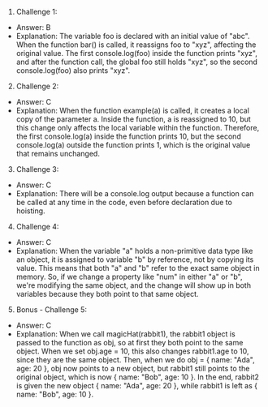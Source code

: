 1. Challenge 1:

- Answer: B
- Explanation: The variable foo is declared with an initial value of "abc". When the function bar() is called, it reassigns foo to "xyz", affecting the original value. The first console.log(foo) inside the function prints "xyz", and after the function call, the global foo still holds "xyz", so the second console.log(foo) also prints "xyz".

2. Challenge 2:

- Answer: C
- Explanation: When the function example(a) is called, it creates a local copy of the parameter a. Inside the function, a is reassigned to 10, but this change only affects the local variable within the function. Therefore, the first console.log(a) inside the function prints 10, but the second console.log(a) outside the function prints 1, which is the original value that remains unchanged.

3. Challenge 3:

- Answer: C
- Explanation: There will be a console.log output because a function can be called at any time in the code, even before declaration due to hoisting.

4. Challenge 4:

- Answer: C
- Explanation:
  When the variable "a" holds a non-primitive data type like an object, it is assigned to variable "b" by reference, not by copying its value. This means that both "a" and "b" refer to the exact same object in memory. So, if we change a property like "num" in either "a" or "b", we're modifying the same object, and the change will show up in both variables because they both point to that same object.

5. Bonus - Challenge 5:

- Answer: C
- Explanation: When we call magicHat(rabbit1), the rabbit1 object is passed to the function as obj, so at first they both point to the same object. When we set obj.age = 10, this also changes rabbit1.age to 10, since they are the same object. Then, when we do obj = { name: "Ada", age: 20 }, obj now points to a new object, but rabbit1 still points to the original object, which is now { name: "Bob", age: 10 }. In the end, rabbit2 is given the new object { name: "Ada", age: 20 }, while rabbit1 is left as { name: "Bob", age: 10 }.
